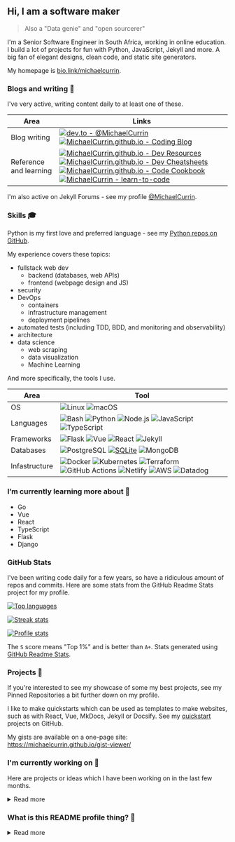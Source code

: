 ## Hi, I am a software maker
> Also a "Data genie" and "open sourcerer"

I'm a Senior Software Engineer in South Africa, working in online education. I build a lot of projects for fun with Python, JavaScript, Jekyll and more. A big fan of elegant designs, clean code, and static site generators.

My homepage is [bio.link/michaelcurrin](https://bio.link/michaelcurrin).


### Blogs and writing 📜 

I've very active, writing content daily to at least one of these.

Area | Links
---  | ---
Blog writing | [![dev.to - @MichaelCurrin](https://img.shields.io/static/v1?label=dev.to&message=%40MichaelCurrin&color=2bbc8a&logo=dev.to&logoColor=white)](https://dev.to/michaelcurrin) [![MichaelCurrin.github.io - Coding Blog](https://img.shields.io/badge/MichaelCurrin.github.io-Coding_Blog-2bbc8a)](https://michaelcurrin.github.io/coding-blog/)
Reference and learning | [![MichaelCurrin.github.io - Dev Resources](https://img.shields.io/badge/MichaelCurrin.github.io-Dev_Resources-2bbc8a)](https://michaelcurrin.github.io/dev-resources/) [![MichaelCurrin.github.io - Dev Cheatsheets](https://img.shields.io/badge/MichaelCurrin.github.io-Dev_Cheatsheets-2bbc8a)](https://michaelcurrin.github.io/dev-cheatsheets/) [![MichaelCurrin.github.io - Code Cookbook](https://img.shields.io/badge/MichaelCurrin.github.io-Code_Cookbook-2bbc8a)](https://michaelcurrin.github.io/code-cookbook/) [![MichaelCurrin - learn-to-code](https://img.shields.io/static/v1?label=MichaelCurrin&message=learn-to-code&color=2bbc8a&logo=github)](https://github.com/MichaelCurrin/learn-to-code)

I'm also active on Jekyll Forums - see my profile [@MichaelCurrin](https://talk.jekyllrb.com/u/michaelcurrin/).


### Skills 🎓

Python is my first love and preferred language - see my [Python repos on GitHub](https://github.com/MichaelCurrin?tab=repositories&q=&type=&language=python). 

My experience covers these topics:

- fullstack web dev
    - backend (databases, web APIs)
    - frontend (webpage design and JS)
- security
- DevOps
    - containers
    - infrastructure management 
    - deployment pipelines
- automated tests (including TDD, BDD, and monitoring and observability)
- architecture 
- data science
    - web scraping
    - data visualization 
    - Machine Learning 

And more specifically, the tools I use.

| Area | Tool |
|--- | --- |
|OS | ![Linux](https://img.shields.io/badge/OS-Linux-2bbc8a?logo=linux&logoColor=white) ![macOS](https://img.shields.io/badge/OS-macOS-2bbc8a?logo=apple&logoColor=white) |
| Languages | ![Bash](https://img.shields.io/badge/Code-Bash-2bbc8a?logo=gnu-bash&logoColor=white) ![Python](https://img.shields.io/badge/Code-Python-2bbc8a?logo=python&logoColor=white) ![Node.js](https://img.shields.io/badge/Code-Node.js-2bbc8a?logo=node.js&logoColor=white) ![JavaScript](https://img.shields.io/badge/Code-JavaScript-2bbc8a?logo=javascript&logoColor=white) ![TypeScript](https://img.shields.io/badge/Code-TypeScript-2bbc8a?logo=typescript&logoColor=white) |
| Frameworks | ![Flask](https://img.shields.io/badge/Code-Flask-2bbc8a?logo=flask&logoColor=white) ![Vue](https://img.shields.io/badge/Code-Vue-2bbc8a?logo=vue.js&logoColor=white) ![React](https://img.shields.io/badge/Code-React-2bbc8a?logo=react&logoColor=white) ![Jekyll](https://img.shields.io/badge/Code-Jekyll-2bbc8a?logo=jekyll&logoColor=white) |
| Databases | ![PostgreSQL](https://img.shields.io/badge/DB-PostgreSQL-2bbc8a?logo=postgresql&logoColor=white) [![ SQLite](https://img.shields.io/badge/DB-SQLite-2bbc8a?logo=sqlite&logoColor=white)](https://www.sqlite.org/index.html) ![MongoDB](https://img.shields.io/badge/DB-MongoDB-2bbc8a?logo=mongodb&logoColor=white) |
| Infastructure | ![Docker](https://img.shields.io/badge/Tools-Docker-2bbc8a?logo=docker&logoColor=white) ![Kubernetes](https://img.shields.io/badge/Tools-Kubernetes-2bbc8a?logo=kubernetes&logoColor=white) ![Terraform](https://img.shields.io/badge/Tools-Terraform-2bbc8a?logo=terraform&logoColor=white) ![GitHub Actions](https://img.shields.io/badge/Tools-GitHub_Actions-2bbc8a?logo=github-actions&logoColor=white) ![Netlify](https://img.shields.io/badge/Tools-Netlify-2bbc8a?logo=netlify&logoColor=white) ![AWS](https://img.shields.io/badge/Tools-AWS-2bbc8a?logo=amazon-aws&logoColor=white) ![Datadog](https://img.shields.io/badge/Tools-Datadog-2bbc8a?logo=datadog&logoColor=white) |


### I’m currently learning more about 🌱

- Go
- Vue
- React
- TypeScript
- Flask
- Django


### GitHub Stats

I've been writing code daily for a few years, so have a ridiculous amount of repos and commits. Here are some stats from the GitHub Readme Stats project for my profile.

<a href="https://github.com/MichaelCurrin">

<img src="https://github-readme-stats.vercel.app/api/top-langs/?username=MichaelCurrin&title_color=ffffff&text_color=c9cacc&icon_color=2bbc8a&bg_color=1d1f21"
    title="Top languages" alt="Top languages" />

<img src="https://github-readme-streak-stats.herokuapp.com/?user=michaelcurrin" title="Streak stats" alt="Streak stats" />

<img src="https://github-readme-stats.vercel.app/api?username=MichaelCurrin&show_icons=true&title_color=ffffff&text_color=c9cacc&icon_color=2bbc8a&bg_color=1d1f21"
    title="Profile stats" alt="Profile stats" />

</a>

The `S` score means "Top 1%" and is better than `A+`. Stats generated using [GitHub Readme Stats](https://github.com/anuraghazra/github-readme-stats).


### Projects 💼

If you're interested to see my showcase of some my best projects, see my Pinned Repositories a bit further down on my profile.

I like to make quickstarts which can be used as templates to make websites, such as with React, Vue, MkDocs, Jekyll or Docsify. See my [quickstart](https://github.com/MichaelCurrin?tab=repositories&q=quickstart&type=&language=) projects on GitHub.

My gists are available on a one-page site: https://michaelcurrin.github.io/gist-viewer/

### I'm currently working on 🔭 

Here are projects or ideas which I have been working on in the last few months.

<details>
<summary>Read more</summary>

- Always writing and improving on [Dev Cheatsheets](https://github.com/MichaelCurrin/dev-cheatsheets/) and [Code Cookbook](https://github.com/MichaelCurrin/code-cookbook)
- Writing more and better blog posts
- Improving my [Badge generator](https://github.com/MichaelCurrin/badge-generator) project.
- Icons
     - How can I use this in my website projects? As external source but also I can download the icons I care about as a central reference https://simpleicons.org/ Add it to my cheatsheats - including color for eahc
     - Compare with GH Topic icons which are more detailed. [repo](https://github.com/github/explore/tree/master/topics)
     - Maybe make a generator which can generate both.
- Better Jekyll sites and designing websites
- Make a [Self-updating README](https://simonwillison.net/2020/Jul/10/self-updating-profile-readme/) - based on [github.com/simonw/simonw](https://github.com/simonw/simonw)
- How can I use GitHub projects to manage my projects at a high-level or just bookmark repos and gists there? Rather than maintaining a list.

</details>


### What is this README profile thing? 🤔

<details>
<summary>Read more</summary>
     
This page you are reading is a profile readme. Around July 2020, GitHub made this a public feature.

To make one, create a repo named after your username (matching case exactly) and create a `README.md` file in it. Then go to your GitHub profile and you'll see your README appear there ✨.

- [MichaelCurrin/MichaelCurrin](https://github.com/MichaelCurrin/MichaelCurrin/) repo where this README lives
- GitHub topic: [profile-readme](https://github.com/topics/profile-readme)
- Tutorial: [How To Create A GitHub Profile README](https://www.aboutmonica.com/blog/how-to-create-a-github-profile-readme)

</details>
